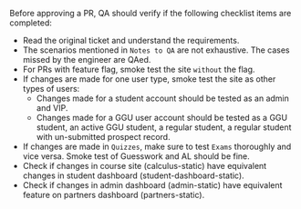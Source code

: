 Before approving a PR, QA should verify if the following checklist items are completed:

- Read the original ticket and understand the requirements.
- The scenarios mentioned in `Notes to QA` are not exhaustive. The cases missed by the engineer are QAed.
- For PRs with feature flag, smoke test the site `without` the flag.
- If changes are made for one user type, smoke test the site as other types of users:
  - Changes made for a student account should be tested as an admin and VIP.
  - Changes made for a GGU user account should be tested as a GGU student, an active GGU student, a regular student, a regular student with un-submitted prospect record.
- If changes are made in `Quizzes`, make sure to test `Exams` thoroughly and vice versa. Smoke test of Guesswork and AL should be fine.
- Check if changes in course site (calculus-static) have equivalent changes in student dashboard (student-dashboard-static).
- Check if changes in admin dashboard (admin-static) have equivalent feature on partners dashboard (partners-static).

